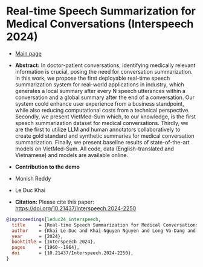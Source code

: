 # Real-time Speech Summarization for Medical Conversations (Interspeech 2024) 

* [Main page](VietMed-Sum/README.md)

* **Abstract:**
In doctor-patient conversations, identifying medically relevant information is crucial, posing the need for conversation summarization. In this work, we propose the first deployable real-time speech summarization system for real-world applications in industry, which generates a local summary after every N speech utterances within a conversation and a global summary after the end of a conversation. Our system could enhance user experience from a business standpoint, while also reducing computational costs from a technical perspective. Secondly, we present VietMed-Sum which, to our knowledge, is the first speech summarization dataset for medical conversations. Thirdly, we are the first to utilize LLM and human annotators collaboratively to create gold standard and synthetic summaries for medical conversation summarization. Finally, we present baseline results of state-of-the-art models on VietMed-Sum. All code, data (English-translated and Vietnamese) and models are available online.

* **Contribution to the demo**
* Monish Reddy
* Le Duc Khai

* **Citation:**
Please cite this paper: https://doi.org/10.21437/Interspeech.2024-2250

``` bibtex
@inproceedings{leduc24_interspeech,
  title     = {Real-time Speech Summarization for Medical Conversations},
  author    = {Khai Le-Duc and Khai-Nguyen Nguyen and Long Vo-Dang and Truong-Son Hy},
  year      = {2024},
  booktitle = {Interspeech 2024},
  pages     = {1960--1964},
  doi       = {10.21437/Interspeech.2024-2250},
}
```
